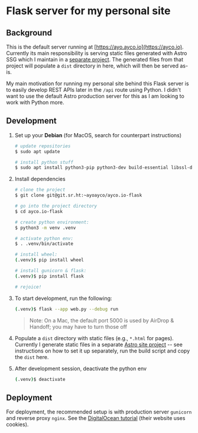 # Flask server for my personal site

## Background

This is the default server running at [https://ayo.ayco.io](https://ayco.io). Currently its main responsibility is serving static files generated with Astro SSG which I maintain in a [separate project](https://ayco.io/sh/ayco.io-astro). The generated files from that project will populate a `dist` directory in here, which will then be served as-is.

My main motivation for running my personal site behind this Flask server is to easily develop REST APIs later in the `/api` route using Python. I didn't want to use the default Astro production server for this as I am looking to work with Python more.

## Development

1. Set up your **Debian** (for MacOS, search for counterpart instructions)

    ```bash
    # update repositories
    $ sudo apt update

    # install python stuff
    $ sudo apt install python3-pip python3-dev build-essential libssl-dev libffi-dev python3-setuptools python3-venv
    ```

2. Install dependencies

    ```bash
    # clone the project 
    $ git clone git@git.sr.ht:~ayoayco/ayco.io-flask

    # go into the project directory
    $ cd ayco.io-flask

    # create python environment:
    $ python3 -m venv .venv

    # activate python env:
    $ . .venv/bin/activate

    # install wheel:
    (.venv)$ pip install wheel

    # install gunicorn & flask:
    (.venv)$ pip install flask

    # rejoice!
    ```

3. To start development, run the following:
    ```bash
    (.venv)$ flask --app web.py --debug run
    ```

    > Note: On a Mac, the default port 5000 is used by AirDrop & Handoff; you may have to turn those off

4. Populate a `dist` directory with static files (e.g., `*.html` for pages). Currently I generate static files in a separate [Astro site project](https://ayco.io/sh/ayco.io-astro) -- see instructions on how to set it up separately, run the build script and copy the `dist` here.

4. After development session, deactivate the python env
    ```bash
    (.venv)$ deactivate
    ```

## Deployment

For deployment, the recommended setup is with production server `gunicorn` and reverse proxy `nginx`. See the [DigitalOcean tutorial](https://www.digitalocean.com/community/tutorials/how-to-serve-flask-applications-with-gunicorn-and-nginx-on-ubuntu-20-04) (their website uses cookies).
